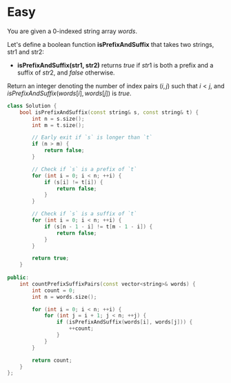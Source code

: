 # Easy

You are given a 0-indexed string array $words$.

Let's define a boolean function __isPrefixAndSuffix__ that takes two strings, str1 and str2:

- __isPrefixAndSuffix(str1, str2)__ returns $true$ if $str1$ is both a prefix and a suffix of $str2$, and $false$ otherwise.

Return an integer denoting the number of index pairs $(i, j)$ such that $i < j$, and $isPrefixAndSuffix(words[i], words[j])$ is $true$.

```cpp
class Solution {
    bool isPrefixAndSuffix(const string& s, const string& t) {
        int n = s.size();
        int m = t.size();

        // Early exit if `s` is longer than `t`
        if (n > m) {
            return false;
        }

        // Check if `s` is a prefix of `t`
        for (int i = 0; i < n; ++i) {
            if (s[i] != t[i]) {
                return false;
            }
        }

        // Check if `s` is a suffix of `t`
        for (int i = 0; i < n; ++i) {
            if (s[n - 1 - i] != t[m - 1 - i]) {
                return false;
            }
        }

        return true;
    }
    
public:
    int countPrefixSuffixPairs(const vector<string>& words) {
        int count = 0;
        int n = words.size();

        for (int i = 0; i < n; ++i) {
            for (int j = i + 1; j < n; ++j) {
                if (isPrefixAndSuffix(words[i], words[j])) {
                    ++count;
                }
            }
        }

        return count;
    }
};
```

